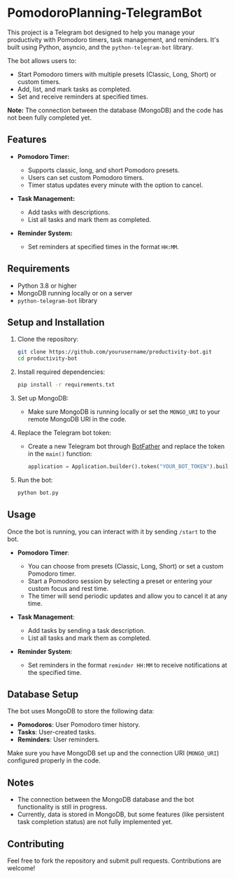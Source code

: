 # PomodoroPlanning-TelegramBot

This project is a Telegram bot designed to help you manage your productivity with Pomodoro timers, task management, and reminders. It's built using Python, asyncio, and the `python-telegram-bot` library.

The bot allows users to:
- Start Pomodoro timers with multiple presets (Classic, Long, Short) or custom timers.
- Add, list, and mark tasks as completed.
- Set and receive reminders at specified times.

**Note:** The connection between the database (MongoDB) and the code has not been fully completed yet.

## Features

- **Pomodoro Timer:**
  - Supports classic, long, and short Pomodoro presets.
  - Users can set custom Pomodoro timers.
  - Timer status updates every minute with the option to cancel.

- **Task Management:**
  - Add tasks with descriptions.
  - List all tasks and mark them as completed.

- **Reminder System:**
  - Set reminders at specified times in the format `HH:MM`.

## Requirements

- Python 3.8 or higher
- MongoDB running locally or on a server
- `python-telegram-bot` library

## Setup and Installation

1. Clone the repository:
   ```bash
   git clone https://github.com/yourusername/productivity-bot.git
   cd productivity-bot
   ```

2. Install required dependencies:
   ```bash
   pip install -r requirements.txt
   ```

3. Set up MongoDB:
   - Make sure MongoDB is running locally or set the `MONGO_URI` to your remote MongoDB URI in the code.

4. Replace the Telegram bot token:
   - Create a new Telegram bot through [BotFather](https://core.telegram.org/bots#botfather) and replace the token in the `main()` function:
     ```python
     application = Application.builder().token("YOUR_BOT_TOKEN").build()
     ```

5. Run the bot:
   ```bash
   python bot.py
   ```

## Usage

Once the bot is running, you can interact with it by sending `/start` to the bot.

- **Pomodoro Timer**: 
  - You can choose from presets (Classic, Long, Short) or set a custom Pomodoro timer.
  - Start a Pomodoro session by selecting a preset or entering your custom focus and rest time.
  - The timer will send periodic updates and allow you to cancel it at any time.

- **Task Management**:
  - Add tasks by sending a task description.
  - List all tasks and mark them as completed.
  
- **Reminder System**:
  - Set reminders in the format `reminder HH:MM` to receive notifications at the specified time.

## Database Setup

The bot uses MongoDB to store the following data:
- **Pomodoros**: User Pomodoro timer history.
- **Tasks**: User-created tasks.
- **Reminders**: User reminders.

Make sure you have MongoDB set up and the connection URI (`MONGO_URI`) configured properly in the code.

## Notes

- The connection between the MongoDB database and the bot functionality is still in progress.
- Currently, data is stored in MongoDB, but some features (like persistent task completion status) are not fully implemented yet.

## Contributing

Feel free to fork the repository and submit pull requests. Contributions are welcome!
